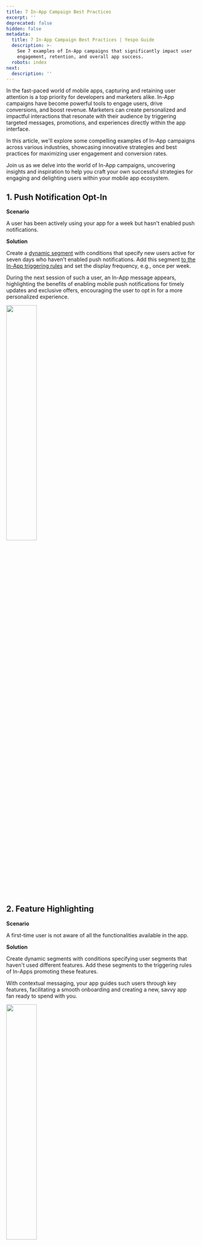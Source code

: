 ```yaml
---
title: 7 In-App Campaign Best Practices
excerpt: ''
deprecated: false
hidden: false
metadata:
  title: 7 In-App Campaign Best Practices | Yespo Guide
  description: >-
    See 7 examples of In-App campaigns that significantly impact user
    engagement, retention, and overall app success.
  robots: index
next:
  description: ''
---
```

In the fast-paced world of mobile apps, capturing and retaining user attention is a top priority for developers and marketers alike. In-App campaigns have become powerful tools to engage users, drive conversions, and boost revenue. Marketers can create personalized and impactful interactions that resonate with their audience by triggering targeted messages, promotions, and experiences directly within the app interface.

In this article, we'll explore some compelling examples of In-App campaigns across various industries, showcasing innovative strategies and best practices for maximizing user engagement and conversion rates.

Join us as we delve into the world of In-App campaigns, uncovering insights and inspiration to help you craft your own successful strategies for engaging and delighting users within your mobile app ecosystem.

## 1. Push Notification Opt-In

**Scenario**

A user has been actively using your app for a week but hasn't enabled push notifications.

**Solution**

Create a [dynamic segment](https://docs.esputnik.com/docs/creating-dynamic-segment) with conditions that specify new users active for seven days who haven't enabled push notifications. Add this segment [to the In-App triggering rules](https://docs.yespo.io/docs/in-app-publishing-and-triggering-rules) and set the display frequency, e.g., once per week.

During the next session of such a user, an In-App message appears, highlighting the benefits of enabling mobile push notifications for timely updates and exclusive offers, encouraging the user to opt in for a more personalized experience.

<Image align="center" width="40% " src="https://files.readme.io/03753c433927bc05aebad3f8250d345cfc09bf1be1b2d53faa1e97bb95f4b610-in-app-1.webp" />

## 2. Feature Highlighting

**Scenario**

A first-time user is not aware of all the functionalities available in the app.

**Solution**

Create dynamic segments with conditions specifying user segments that haven't used different features. Add these segments to the triggering rules of In-Apps promoting these features.

With contextual messaging, your app guides such users through key features, facilitating a smooth onboarding and creating a new, savvy app fan ready to spend with you.

<Image align="center" width="40% " src="https://files.readme.io/ad12826d84dbd083d7124d268dd1c45231bc0a64e4f566a2474d13e9c47d0f3f-in-app-2.webp" />

## 3. Exclusive Discount

**Scenario**

A consumer just downloaded your app but hasn't made a purchase yet.

**Solution**

Create a dynamic segment with conditions that specify new consumers who haven't made a purchase yet. Add this segment to the In-App triggering rules and set the time in the app, after which the exclusive discount will be shown.

As the user scrolls through the app, a targeted In-App message offers an exclusive first-purchase discount to entice them to convert.

<Image align="center" width="40% " src="https://files.readme.io/8015c9e8f1367f77372b0343db79ccb792611cd03387ec364d1c5bc232603ff4-in-app-3.webp" />

## 4. Product Of The Day

**Scenario**

A user is presented with a vast array of products, and this abundance of choices makes it difficult for them to make a decision, leading to delayed purchases.

**Solution**

Create a dynamic segment with conditions that specify the target audience's product interests. Add this segment to the In-App triggering rules and set the display frequency, e.g., once per session.

Your app delivers a **product of the day** message generated based on the user's previous screen views or purchase history, overcoming the decision challenge and increasing the likelihood of a successful purchase.

<Image align="center" width="40% " src="https://files.readme.io/fba567844fb8c1922081bc04d9c406d1bba73184b93e1fd7d6f618f9745be867-in-app-4.webp" />

## 5. Social Sharing

**Scenario**

A loyal user is unaware of your referral program, where they can be rewarded for inviting friends.

**Solution**

Create a dynamic segment with conditions that specify loyal users. Add this segment to the In-App triggering rules and set display frequency, e.g., only once.

A targeted In-App message introduces the referral feature and highlights rewards for inviting friends, motivating the subscriber to share their experience, and potentially increasing user acquisition.

<Image align="center" width="40% " src="https://files.readme.io/335b3039f7cde3239ce45769285ca12b3cabfa8d606d033ccf8e00256fe9f242-in-app-5.webp" />

## 6. New Feature Announcement

**Scenario**

A subscriber uses the application a lot but has not engaged with a new key feature.

**Solution**

Create a dynamic segment with conditions that specify active users who haven’t used the key feature. Add this segment to the In-App triggering rules and set display frequency, e.g., once per week.

Your app delivers a notification explaining how the new feature enhances the In-App experience, ensuring ongoing engagement by keeping the offering relevant to the user's evolving needs.

<Image align="center" width="40% " src="https://files.readme.io/cf4cca1b5b11d089419688ef18d31f84eece5835eafe1886ea257a6fad6f98b8-in-app-6.webp" />

## 7. Trial Expiration Notification

**Scenario**

A user's trial is about to expire, and there has been no sign of renewal.

**Solution**

Create a dynamic segment with conditions that specify users who have started a trial but don’t sign up for renewal before its expiration. Add this segment to the In-App triggering rules and set display frequency, e.g., only once.

An In-App pop-up a few days before trial expiration offers easy renewal with a loyalty discount or bonus to directly influence the user's decision to continue, reducing churn and ensuring a steady revenue stream.

<Image align="center" width="40% " src="https://files.readme.io/aab0bb0d46e5c44c543710fd21fb6fd7abf4099a00b1c4c925c56892639e3a74-in-app-7.webp" />

## To Sum Up

The examples highlighted in this article show how various industries leverage In-App campaigns to deliver targeted messaging, promotions, and experiences that resonate with their audience.

We hope these In-App push notification examples will help you start creating your own campaigns that significantly impact user engagement, retention, and overall app success.

[Let's start!](https://my.yespo.io/messages-ui/#/list/in-app)

> 📘 Note
>
> Please [visit our user guide](https://docs.yespo.io/docs/in-app) if you need more information on In-App configuration.